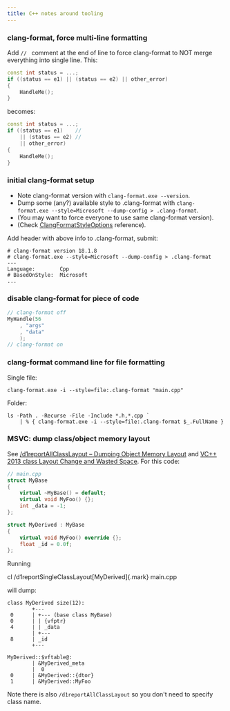```yaml
---
title: C++ notes around tooling
---
```


### clang-format, force multi-line formatting

Add `// ` comment at the end of line to force clang-format to NOT merge
everything into single line. This:

``` cpp {.numberLines}
const int status = ...;
if ((status == e1) || (status == e2) || other_error)
{
	HandleMe();
}
```

becomes:

``` cpp {.numberLines}
const int status = ...;
if ((status == e1)    //
	|| (status == e2) //
	|| other_error)
{
	HandleMe();
}
```

### initial clang-format setup

 * Note clang-format version with `clang-format.exe --version`.
 * Dump some (any?) available style to .clang-format with `clang-format.exe --style=Microsoft --dump-config > .clang-format`.
 * (You may want to force everyone to use same clang-format version).
 * (Check [ClangFormatStyleOptions](https://clang.llvm.org/docs/ClangFormatStyleOptions.html) reference).

Add header with above info to .clang-format, submit:

``` {.numberLines}
# clang-format version 18.1.8
# clang-format.exe --style=Microsoft --dump-config > .clang-format
---
Language:        Cpp
# BasedOnStyle:  Microsoft
...
```

### disable clang-format for piece of code

``` cpp {.numberLines}
// clang-format off
MyHandle(56
    , "args"
    , "data"
    );
// clang-format on
```

### clang-format command line for file formatting

Single file:

``` {.numberLines}
clang-format.exe -i --style=file:.clang-format "main.cpp"
```

Folder:

``` {.numberLines}
ls -Path . -Recurse -File -Include *.h,*.cpp `
	| % { clang-format.exe -i --style=file:.clang-format $_.FullName }
```

### MSVC: dump class/object memory layout

See [/d1reportAllClassLayout – Dumping Object Memory Layout](https://ofekshilon.com/2010/11/07/d1reportallclasslayout-dumping-object-memory-layout/) and [VC++ 2013 class Layout Change and Wasted Space](https://randomascii.wordpress.com/2013/12/01/vc-2013-class-layout-change-and-wasted-space/). For this code:

```cpp {.numberLines}
// main.cpp
struct MyBase
{
	virtual ~MyBase() = default;
	virtual void MyFoo() {};
	int _data = -1;
};

struct MyDerived : MyBase
{
	virtual void MyFoo() override {};
	float _id = 0.0f;
};
```

Running

cl /d1reportSingleClassLayout[MyDerived]{.mark} main.cpp

will dump:


``` {.numberLines}
class MyDerived size(12):
        +---
 0      | +--- (base class MyBase)
 0      | | {vfptr}
 4      | | _data
        | +---
 8      | _id
        +---

MyDerived::$vftable@:
        | &MyDerived_meta
        |  0
 0      | &MyDerived::{dtor}
 1      | &MyDerived::MyFoo
```

Note there is also `/d1reportAllClassLayout` so you don't need to specify class name.
